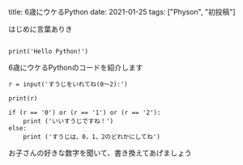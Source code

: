 title: 6歳にウケるPython
date: 2021-01-25
tags: ["Physon", "初投稿"]

はじめに言葉ありき

```physon

print('Hello Python!')

```

6歳にウケるPythonのコードを紹介します

```physon
r = input('すうじをいれてね(0～2):')

print(r)

if (r == '0') or (r == '1') or (r == '2'):
    print ('いいすうじですね！')
else:
    print ('すうじは、0，1，2のどれかにしてね')
```

お子さんの好きな数字を聞いて、書き換えてあげましょう
